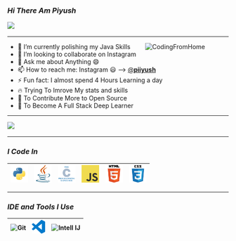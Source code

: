 ### *Hi There Am Piyush*
![](https://visitor-badge.glitch.me/badge?page_id=piyushgulwani) <br>
- - -
<img align="right" width = 190px alt = "CodingFromHome" src="https://camo.githubusercontent.com/410dd0b1b800cd1e13965237beee2a32474be978/68747470733a2f2f6d656469612e67697068792e636f6d2f6d656469612f4d3967624264396e6244724f5475314d71782f67697068792e676966"/>

- 🔭 I’m currently polishing my Java Skills
- 👯 I’m looking to collaborate on Instagram
- 💬 Ask me about Anything :smile:
- 📫 How to reach me:  Instagram :smiley: --> [@____piiyush____](https://www.instagram.com/____piiyush____/)
- ⚡ Fun fact: I almost spend 4 Hours Learning a day
- :fire: Trying To Imrove My stats and skills 
- :dart: To Contribute More to Open Source
- :dart: To Become A Full Stack Deep Learner
- - -

<img src ="https://github-readme-stats.vercel.app/api?username=piyushgulwani&&show_icons=true&title_color=#FFD700&icon_color=bb23acf&text_color=daf7dc&bg_color=123515" >

- - -
### *I Code In*

|<img width = 40px src = "https://raw.githubusercontent.com/github/explore/80688e429a7d4ef2fca1e82350fe8e3517d3494d/topics/python/python.png"/>|<img width = 40px src = "https://raw.githubusercontent.com/github/explore/80688e429a7d4ef2fca1e82350fe8e3517d3494d/topics/java/java.png"/>|<img width = 40px src = "https://raw.githubusercontent.com/github/explore/80688e429a7d4ef2fca1e82350fe8e3517d3494d/topics/c/c.png"/>|<img width = 40px src = "https://raw.githubusercontent.com/github/explore/80688e429a7d4ef2fca1e82350fe8e3517d3494d/topics/javascript/javascript.png"/>|<img width = 40px src = "https://raw.githubusercontent.com/github/explore/80688e429a7d4ef2fca1e82350fe8e3517d3494d/topics/html/html.png">|<img width = 40px src = "https://raw.githubusercontent.com/github/explore/80688e429a7d4ef2fca1e82350fe8e3517d3494d/topics/css/css.png">|
|-|-|-|-|-|-|

---

### *IDE and Tools I Use*


 <img alt="Git" width="30px" src="https://raw.githubusercontent.com/simple-icons/simple-icons/develop/icons/git.svg"/>|<img alt="VS Code" width="30px" src="https://raw.githubusercontent.com/simple-icons/simple-icons/develop/icons/visualstudiocode.svg"/>|<img alt="Intell IJ" width="30px" src="https://raw.githubusercontent.com/simple-icons/simple-icons/develop/icons/intellijidea.svg"/>|
 |--|--|--|
